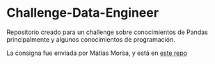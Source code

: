 # Challenge-Data-Engineer
Repositorio creado para un challenge sobre conocimientos de Pandas principalmente y algunos conocimientos de programación. 

La consigna fue enviada por Matias Morsa, y está en [este repo](https://github.com/kickads-tech/challenge_data_eng_jr/blob/main/README.md)
